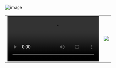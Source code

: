 ![image](https://github.com/sr2echa/sahaya/assets/65058816/e9de2645-eea2-4b51-ade3-0909e4aaf188)

<table>
  <tr>
    <td>
      <video src="https://github.com/sr2echa/sahaya/assets/65058816/362482bb-b6e0-478f-bdf3-32287c2baf06">
    </td>
    <td>
      <img src="https://github.com/sr2echa/sahaya/assets/65058816/4a9da0b5-650c-4503-8439-7f412a119d56" >
    </td>
  </tr>
</table>

